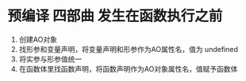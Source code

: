 # 预编译 四部曲 发生在函数执行之前
1. 创建AO对象
2. 找形参和变量声明，将变量声明和形参作为AO属性名，值为 undefined
3. 将实参与形参值统一
4. 在函数体里找函数声明，将函数声明作为AO对象属性名，值赋予函数体

